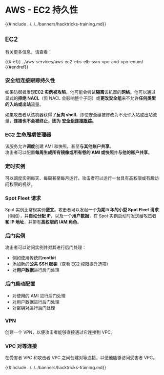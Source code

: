 # AWS - EC2 持久性

{{#include ../../../banners/hacktricks-training.md}}

## EC2

有关更多信息，请查看：

{{#ref}}
../aws-services/aws-ec2-ebs-elb-ssm-vpc-and-vpn-enum/
{{#endref}}

### 安全组连接跟踪持久性

如果防御者发现**EC2 实例被攻陷**，他可能会尝试**隔离**该机器的**网络**。他可以通过显式的**拒绝 NACL**（但 NACL 会影响整个子网）或**更改安全组**来不允许**任何类型的入站或出站**流量。

如果攻击者从该机器获得了**反向 shell**，即使安全组被修改为不允许入站或出站流量，**连接也不会被终止，因为** [**安全组连接跟踪**](https://docs.aws.amazon.com/AWSEC2/latest/UserGuide/security-group-connection-tracking.html)**。**

### EC2 生命周期管理器

该服务允许**调度**创建 AMI 和快照，甚至**与其他账户共享**。\
攻击者可以配置**每周生成所有镜像或所有卷的 AMI 或快照**并**与他的账户共享**。

### 定时实例

可以调度实例每天、每周甚至每月运行。攻击者可以运行一台具有高权限或有趣访问权限的机器。

### Spot Fleet 请求

Spot 实例比常规实例**便宜**。攻击者可以发起一个**为期 5 年的小型 Spot Fleet 请求**（例如），并**自动分配 IP**，以及一个**用户数据**，在 Spot 实例启动时发送给攻击者**和 IP 地址**，并带有**高权限的 IAM 角色**。

### 后门实例

攻击者可以访问实例并对其进行后门处理：

- 例如使用传统的**rootkit**
- 添加新的**公共 SSH 密钥**（查看 [EC2 权限提升选项](../aws-privilege-escalation/aws-ec2-privesc.md)）
- 对**用户数据**进行后门处理

### **后门启动配置**

- 对使用的 AMI 进行后门处理
- 对用户数据进行后门处理
- 对密钥对进行后门处理

### VPN

创建一个 VPN，以便攻击者能够直接通过它连接到 VPC。

### VPC 对等连接

在受害者 VPC 和攻击者 VPC 之间创建对等连接，以便他能够访问受害者 VPC。

{{#include ../../../banners/hacktricks-training.md}}

